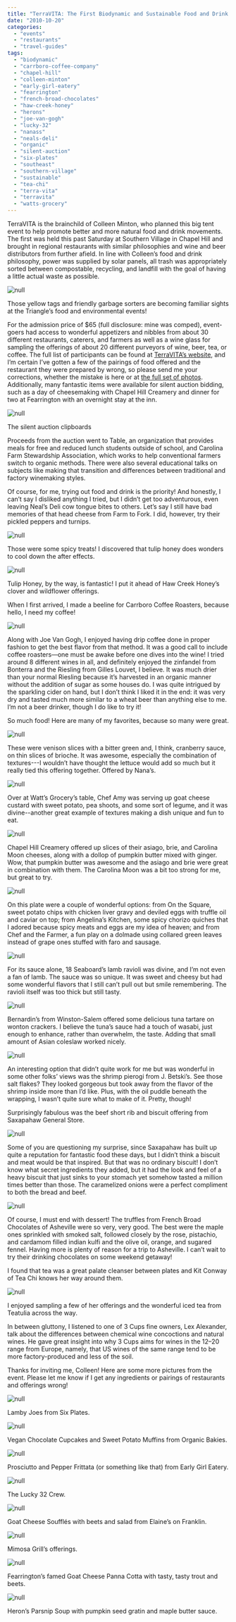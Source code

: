 ```yaml
---
title: "TerraVITA: The First Biodynamic and Sustainable Food and Drink Fair of the Southeast"
date: "2010-10-20"
categories:
  - "events"
  - "restaurants"
  - "travel-guides"
tags:
  - "biodynamic"
  - "carrboro-coffee-company"
  - "chapel-hill"
  - "colleen-minton"
  - "early-girl-eatery"
  - "fearrington"
  - "french-broad-chocolates"
  - "haw-creek-honey"
  - "herons"
  - "joe-van-gogh"
  - "lucky-32"
  - "nanass"
  - "neals-deli"
  - "organic"
  - "silent-auction"
  - "six-plates"
  - "southeast"
  - "southern-village"
  - "sustainable"
  - "tea-chi"
  - "terra-vita"
  - "terravita"
  - "watts-grocery"
---
```


TerraVITA is the brainchild of Colleen Minton, who planned this big tent event to help promote better and more natural food and drink movements. The first was held this past Saturday at Southern Village in Chapel Hill and brought in regional restaurants with similar philosophies and wine and beer distributors from further afield. In line with Colleen’s food and drink philosophy, power was supplied by solar panels, all trash was appropriately sorted between compostable, recycling, and landfill with the goal of having a little actual waste as possible.

![null](https://thegourmez-wpmedia.s3.amazonaws.com/2024/07/terravita34.jpg)

Those yellow tags and friendly garbage sorters are becoming familiar sights at the Triangle’s food and environmental events!

For the admission price of $65 (full disclosure: mine was comped), event-goers had access to wonderful appetizers and nibbles from about 30 different restaurants, caterers, and farmers as well as a wine glass for sampling the offerings of about 20 different purveyors of wine, beer, tea, or coffee. The full list of participants can be found at [TerraVITA’s website](http://www.terravitaevent.com/TerraVITA/FeaturedFoodVendors.html), and I’m certain I’ve gotten a few of the pairings of food offered and the restaurant they were prepared by wrong, so please send me your corrections, whether the mistake is here or at [the full set of photos](https://thegourmez-wpmedia.s3.amazonaws.com/2024/07/index.jpg). Additionally, many fantastic items were available for silent auction bidding, such as a day of cheesemaking with Chapel Hill Creamery and dinner for two at Fearrington with an overnight stay at the inn.

![null](https://thegourmez-wpmedia.s3.amazonaws.com/2024/07/terravita33.jpg)

The silent auction clipboards

Proceeds from the auction went to Table, an organization that provides meals for free and reduced lunch students outside of school, and Carolina Farm Stewardship Association, which works to help conventional farmers switch to organic methods. There were also several educational talks on subjects like making that transition and differences between traditional and factory winemaking styles.

Of course, for me, trying out food and drink is the priority! And honestly, I can’t say I disliked anything I tried, but I didn’t get too adventurous, even leaving Neal’s Deli cow tongue bites to others. Let’s say I still have bad memories of that head cheese from Farm to Fork. I did, however, try their pickled peppers and turnips.

![null](https://thegourmez-wpmedia.s3.amazonaws.com/2024/07/terravita19.jpg)

Those were some spicy treats! I discovered that tulip honey does wonders to cool down the after effects.

![null](https://thegourmez-wpmedia.s3.amazonaws.com/2024/07/terravita21.jpg)

Tulip Honey, by the way, is fantastic! I put it ahead of Haw Creek Honey’s clover and wildflower offerings.

When I first arrived, I made a beeline for Carrboro Coffee Roasters, because hello, I need my coffee!

![null](https://thegourmez-wpmedia.s3.amazonaws.com/2024/07/terravita31.jpg)

Along with Joe Van Gogh, I enjoyed having drip coffee done in proper fashion to get the best flavor from that method. It was a good call to include coffee roasters—one must be awake before one dives into the wine! I tried around 8 different wines in all, and definitely enjoyed the zinfandel from Bonterra and the Riesling from Gilles Louvet, I believe. It was much drier than your normal Riesling because it’s harvested in an organic manner without the addition of sugar as some houses do. I was quite intrigued by the sparkling cider on hand, but I don’t think I liked it in the end: it was very dry and tasted much more similar to a wheat beer than anything else to me. I’m not a beer drinker, though I do like to try it!

So much food! Here are many of my favorites, because so many were great.

![null](https://thegourmez-wpmedia.s3.amazonaws.com/2024/07/terravita07.jpg)

These were venison slices with a bitter green and, I think, cranberry sauce, on thin slices of brioche. It was awesome, especially the combination of textures---I wouldn’t have thought the lettuce would add so much but it really tied this offering together. Offered by Nana’s.

![null](https://thegourmez-wpmedia.s3.amazonaws.com/2024/07/terravita10.jpg)

Over at Watt’s Grocery’s table, Chef Amy was serving up goat cheese custard with sweet potato, pea shoots, and some sort of legume, and it was divine--another great example of textures making a dish unique and fun to eat.

![null](https://thegourmez-wpmedia.s3.amazonaws.com/2024/07/terravita11.jpg)

Chapel Hill Creamery offered up slices of their asiago, brie, and Carolina Moon cheeses, along with a dollop of pumpkin butter mixed with ginger. Wow, that pumpkin butter was awesome and the asiago and brie were great in combination with them. The Carolina Moon was a bit too strong for me, but great to try.

![null](https://thegourmez-wpmedia.s3.amazonaws.com/2024/07/terravita14.jpg)

On this plate were a couple of wonderful options: from On the Square, sweet potato chips with chicken liver gravy and deviled eggs with truffle oil and caviar on top; from Angelina’s Kitchen, some spicy chorizo quiches that I adored because spicy meats and eggs are my idea of heaven; and from Chef and the Farmer, a fun play on a dolmade using collared green leaves instead of grape ones stuffed with faro and sausage.

![null](https://thegourmez-wpmedia.s3.amazonaws.com/2024/07/terravita16.jpg)

For its sauce alone, 18 Seaboard’s lamb ravioli was divine, and I’m not even a fan of lamb. The sauce was so unique. It was sweet and cheesy but had some wonderful flavors that I still can’t pull out but smile remembering. The ravioli itself was too thick but still tasty.

![null](https://thegourmez-wpmedia.s3.amazonaws.com/2024/07/terravita17.jpg)

Bernardin’s from Winston-Salem offered some delicious tuna tartare on wonton crackers. I believe the tuna’s sauce had a touch of wasabi, just enough to enhance, rather than overwhelm, the taste. Adding that small amount of Asian coleslaw worked nicely.

![null](https://thegourmez-wpmedia.s3.amazonaws.com/2024/07/terravita26.jpg)

An interesting option that didn’t quite work for me but was wonderful in some other folks’ views was the shrimp pierogi from J. Betski’s. See those salt flakes? They looked gorgeous but took away from the flavor of the shrimp inside more than I’d like. Plus, with the oil puddle beneath the wrapping, I wasn’t quite sure what to make of it. Pretty, though!

Surprisingly fabulous was the beef short rib and biscuit offering from Saxapahaw General Store.

![null](https://thegourmez-wpmedia.s3.amazonaws.com/2024/07/terravita28.jpg)

Some of you are questioning my surprise, since Saxapahaw has built up quite a reputation for fantastic food these days, but I didn’t think a biscuit and meat would be that inspired. But that was no ordinary biscuit! I don’t know what secret ingredients they added, but it had the look and feel of a heavy biscuit that just sinks to your stomach yet somehow tasted a million times better than those. The caramelized onions were a perfect compliment to both the bread and beef.

![null](https://thegourmez-wpmedia.s3.amazonaws.com/2024/07/terravita40.jpg)

Of course, I must end with dessert! The truffles from French Broad Chocolates of Asheville were so very, very good. The best were the maple ones sprinkled with smoked salt, followed closely by the rose, pistachio, and cardamom filled indian kulfi and the olive oil, orange, and sugared fennel. Having more is plenty of reason for a trip to Asheville. I can’t wait to try their drinking chocolates on some weekend getaway!

I found that tea was a great palate cleanser between plates and Kit Conway of Tea Chi knows her way around them.

![null](https://thegourmez-wpmedia.s3.amazonaws.com/2024/07/terravita23.jpg)

I enjoyed sampling a few of her offerings and the wonderful iced tea from Teatulia across the way.

In between gluttony, I listened to one of 3 Cups fine owners, Lex Alexander, talk about the differences between chemical wine concoctions and natural wines. He gave great insight into why 3 Cups aims for wines in the $12–$20 range from Europe, namely, that US wines of the same range tend to be more factory-produced and less of the soil.

Thanks for inviting me, Colleen! Here are some more pictures from the event. Please let me know if I get any ingredients or pairings of restaurants and offerings wrong!

![null](https://thegourmez-wpmedia.s3.amazonaws.com/2024/07/terravita41.jpg)

Lamby Joes from Six Plates.

![null](https://thegourmez-wpmedia.s3.amazonaws.com/2024/07/terravita39.jpg)

Vegan Chocolate Cupcakes and Sweet Potato Muffins from Organic Bakies.

![null](https://thegourmez-wpmedia.s3.amazonaws.com/2024/07/terravita38.jpg)

Prosciutto and Pepper Frittata (or something like that) from Early Girl Eatery.

![null](https://thegourmez-wpmedia.s3.amazonaws.com/2024/07/terravita35.jpg)

The Lucky 32 Crew.

![null](https://thegourmez-wpmedia.s3.amazonaws.com/2024/07/terravita30.jpg)

Goat Cheese Soufflés with beets and salad from Elaine’s on Franklin.

![null](https://thegourmez-wpmedia.s3.amazonaws.com/2024/07/terravita29.jpg)

Mimosa Grill’s offerings.

![null](https://thegourmez-wpmedia.s3.amazonaws.com/2024/07/terravita15.jpg)

Fearrington’s famed Goat Cheese Panna Cotta with tasty, tasty trout and beets.

![null](https://thegourmez-wpmedia.s3.amazonaws.com/2024/07/terravita12.jpg)

Heron’s Parsnip Soup with pumpkin seed gratin and maple butter sauce.
